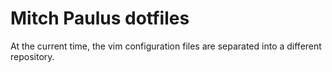 # Mitch Paulus dotfiles

At the current time, the vim configuration files are separated into a
different repository.

